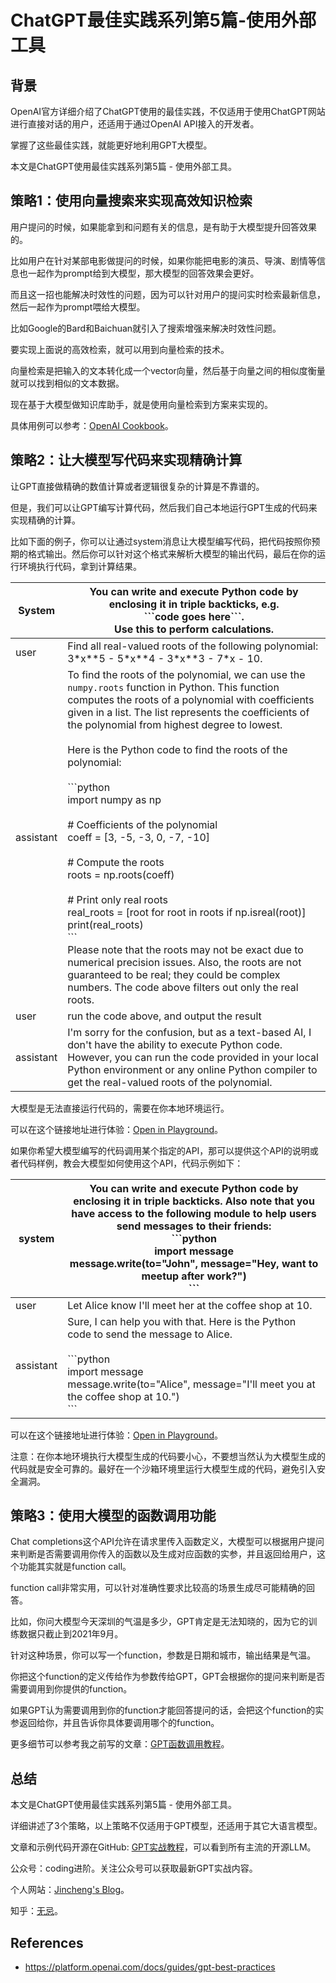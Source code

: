 # ChatGPT最佳实践系列第5篇-使用外部工具

## 背景

OpenAI官方详细介绍了ChatGPT使用的最佳实践，不仅适用于使用ChatGPT网站进行直接对话的用户，还适用于通过OpenAI API接入的开发者。

掌握了这些最佳实践，就能更好地利用GPT大模型。

本文是ChatGPT使用最佳实践系列第5篇 - 使用外部工具。



## 策略1：使用向量搜索来实现高效知识检索

用户提问的时候，如果能拿到和问题有关的信息，是有助于大模型提升回答效果的。

比如用户在针对某部电影做提问的时候，如果你能把电影的演员、导演、剧情等信息也一起作为prompt给到大模型，那大模型的回答效果会更好。

而且这一招也能解决时效性的问题，因为可以针对用户的提问实时检索最新信息，然后一起作为prompt喂给大模型。

比如Google的Bard和Baichuan就引入了搜索增强来解决时效性问题。

要实现上面说的高效检索，就可以用到向量检索的技术。

向量检索是把输入的文本转化成一个vector向量，然后基于向量之间的相似度衡量就可以找到相似的文本数据。

现在基于大模型做知识库助手，就是使用向量检索到方案来实现的。

具体用例可以参考：[OpenAI Cookbook](https://github.com/openai/openai-cookbook/blob/main/examples/vector_databases/Using_vector_databases_for_embeddings_search.ipynb)。

## 策略2：让大模型写代码来实现精确计算

让GPT直接做精确的数值计算或者逻辑很复杂的计算是不靠谱的。

但是，我们可以让GPT编写计算代码，然后我们自己本地运行GPT生成的代码来实现精确的计算。

比如下面的例子，你可以让通过system消息让大模型编写代码，把代码按照你预期的格式输出。然后你可以针对这个格式来解析大模型的输出代码，最后在你的运行环境执行代码，拿到计算结果。

| System    | You can write and execute Python code by enclosing it in triple backticks, e.g. <br>\```code goes here\```.<br> Use this to perform calculations. |
| --------- | ------------------------------------------------------------ |
| user      | Find all real-valued roots of the following polynomial: 3\*x\*\*5 - 5\*x\*\*4 - 3\*x\*\*3 - 7*x - 10. |
| assistant | To find the roots of the polynomial, we can use the `numpy.roots` function in Python. This function computes the roots of a polynomial with coefficients given in a list. The list represents the coefficients of the polynomial from highest degree to lowest.<br/><br/>Here is the Python code to find the roots of the polynomial:<br/><br/>\```python<br/>import numpy as np<br/><br/># Coefficients of the polynomial<br/>coeff = [3, -5, -3, 0, -7, -10]<br/><br/># Compute the roots<br/>roots = np.roots(coeff)<br/><br/># Print only real roots<br/>real_roots = [root for root in roots if np.isreal(root)]<br/>print(real_roots)<br/>```<br/>Please note that the roots may not be exact due to numerical precision issues. Also, the roots are not guaranteed to be real; they could be complex numbers. The code above filters out only the real roots. |
| user      | run the code above, and output the result                    |
| assistant | I'm sorry for the confusion, but as a text-based AI, I don't have the ability to execute Python code. However, you can run the code provided in your local Python environment or any online Python compiler to get the real-valued roots of the polynomial. |

大模型是无法直接运行代码的，需要在你本地环境运行。

可以在这个链接地址进行体验：[Open in Playground](https://platform.openai.com/playground/p/default-code-execution)。

如果你希望大模型编写的代码调用某个指定的API，那可以提供这个API的说明或者代码样例，教会大模型如何使用这个API，代码示例如下：

| system    | You can write and execute Python code by enclosing it in triple backticks. Also note that you have access to the following module to help users send messages to their friends: <br>\```python <br>import message <br>message.write(to="John", message="Hey, want to meetup after work?")<br>``` |
| --------- | ------------------------------------------------------------ |
| user      | Let Alice know I'll meet her at the coffee shop at 10.       |
| assistant | Sure, I can help you with that. Here is the Python code to send the message to Alice.<br/><br/>\```python<br/>import message<br/>message.write(to="Alice", message="I'll meet you at the coffee shop at 10.")<br/>``` |

可以在这个链接地址进行体验：[Open in Playground](https://platform.openai.com/playground/p/default-code-api)。

注意：在你本地环境执行大模型生成的代码要小心，不要想当然认为大模型生成的代码就是安全可靠的。最好在一个沙箱环境里运行大模型生成的代码，避免引入安全漏洞。

## 策略3：使用大模型的函数调用功能

Chat completions这个API允许在请求里传入函数定义，大模型可以根据用户提问来判断是否需要调用你传入的函数以及生成对应函数的实参，并且返回给用户，这个功能其实就是function call。

function call非常实用，可以针对准确性要求比较高的场景生成尽可能精确的回答。

比如，你问大模型今天深圳的气温是多少，GPT肯定是无法知晓的，因为它的训练数据只截止到2021年9月。

针对这种场景，你可以写一个function，参数是日期和城市，输出结果是气温。

你把这个function的定义传给作为参数传给GPT，GPT会根据你的提问来判断是否需要调用到你提供的function。

如果GPT认为需要调用到你的function才能回答提问的话，会把这个function的实参返回给你，并且告诉你具体要调用哪个的function。

更多细节可以参考我之前写的文章：[GPT函数调用教程](https://mp.weixin.qq.com/s?__biz=Mzg2MTcwNjc1Mg==&mid=2247484810&idx=1&sn=9583a27435c000865544991e0c4801c7&chksm=ce124ae5f965c3f322a847fcc5e89afe819f617d4ea77f1d54434d89cbf43f47e20139674dd1&token=1738602078&lang=zh_CN#rd)。

## 总结

本文是ChatGPT使用最佳实践系列第5篇 - 使用外部工具。

详细讲述了3个策略，以上策略不仅适用于GPT模型，还适用于其它大语言模型。

文章和示例代码开源在GitHub: [GPT实战教程](https://github.com/jincheng9/gpt-tutorial)，可以看到所有主流的开源LLM。

公众号：coding进阶。关注公众号可以获取最新GPT实战内容。

个人网站：[Jincheng's Blog](https://jincheng9.github.io/)。

知乎：[无忌](https://www.zhihu.com/people/thucuhkwuji)。



## References

* https://platform.openai.com/docs/guides/gpt-best-practices